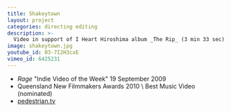 ```yaml
---
title: Shakeytown
layout: project
categories: directing editing
description: >-
  Video in support of I Heart Hiroshima album _The Rip_ (3 min 33 sec)
image: shakeytown.jpg
youtube_id: 03-7I2H3cxE
vimeo_id: 6425231
---
```


- _Rage_ "Indie Video of the Week" 19 September 2009
- Queensland New Filmmakers Awards 2010 \\
  Best Music Video (nominated)
- [pedestrian.tv](http://www.pedestrian.tv/news/pop-culture/new-i-heart-hiroshima-video---shakeytown-/3144.htm)

